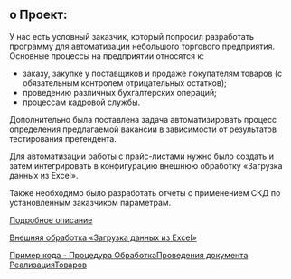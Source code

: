 o Проект:
-

У нас есть условный заказчик, который попросил разработать программу для автоматизации небольшого торгового предприятия. 
Основные процессы на предприятии относятся к:
- заказу, закупке у поставщиков и продаже покупателям товаров (с обязательным контролем отрицательных остатков);
- проведению различных бухгалтерских операций;
- процессам кадровой службы. 

Дополнительно была поставлена задача автоматизировать процесс определения предлагаемой вакансии в зависимости от результатов тестирования претендента.

Для автоматизации работы с прайс-листами нужно было создать и затем интегрировать в конфигурацию внешнюю обработку «Загрузка данных из Excel».

Также необходимо было разработать отчеты с применением СКД по установленным заказчиком параметрам.

[Подробное описание](https://github.com/Lerozba/Portfolio/blob/main/1С:Программист/Description_conf.pdf)

[Внешняя обработка «Загрузка данных из Excel»](https://github.com/Lerozba/Portfolio/blob/main/1С:Программист/LoadingDataFromExcel.epf)

[Пример кода - Процедура ОбработкаПроведения документа РеализацияТоваров](https://github.com/Lerozba/Portfolio/blob/main/1С:Программист/Procedure.pdf)
